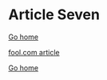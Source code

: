 # Article Seven
[Go home](/index.html)

[fool.com article](https://www.fool.com/investing/stock-market/market-sectors/financials/non-fungible-tokens/how-to-make-an-nft/)

[Go home](/index.html)
